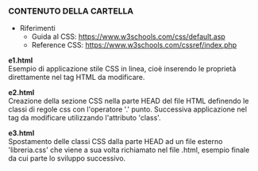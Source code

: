 ### CONTENUTO DELLA CARTELLA ###
- Riferimenti   
    - Guida al CSS: https://www.w3schools.com/css/default.asp
    - Reference CSS: https://www.w3schools.com/cssref/index.php

**e1.html**   
Esempio di applicazione stile CSS in linea, cioè inserendo le proprietà
direttamente nel tag HTML da modificare.   

**e2.html**   
Creazione della sezione CSS nella parte HEAD del file HTML definendo le classi di regole css con l'operatore '.' punto. Successiva applicazione nel tag da modificare utilizzando l'attributo 'class'.

**e3.html**   
Spostamento delle classi CSS dalla parte HEAD ad un file esterno 'libreria.css' che viene a sua volta richiamato nel file .html, esempio finale da cui parte lo sviluppo successivo.